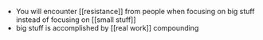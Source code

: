 - You will encounter [[resistance]] from people when focusing on big stuff instead of focusing on [[small stuff]]
- big stuff is accomplished by [[real work]] compounding